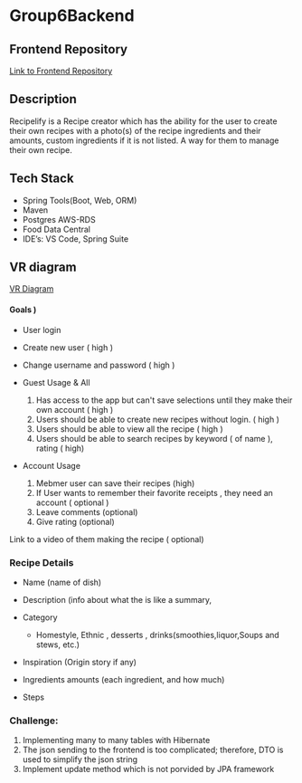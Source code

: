 # Group6Backend

## Frontend Repository 

[Link to Frontend Repository ](https://github.com/JavaFS210601/Group6Frontend)

## Description

Recipelify is a Recipe creator which has the ability for the user to create their own recipes with a photo(s) of the recipe ingredients and their amounts, custom ingredients if it is not listed. A way for them to manage their own recipe.


## Tech Stack

* Spring Tools(Boot, Web, ORM) 
* Maven 
* Postgres AWS-RDS
* Food Data Central
* IDE’s: VS Code, Spring Suite

## VR diagram

[VR Diagram](https://github.com/JavaFS210601/Group6Backend/blob/kenng/VRdiagram.png)

#### Goals )
* User login
* Create new user   ( high )
* Change username and password  ( high  )

* Guest Usage & All
    1. Has access to the app but can't save selections until
    they make their own account   ( high  )
    2. Users should be able to create new recipes without login.  ( high  )
    3. Users should be able to view all the recipe  ( high  )
    4. Users should be able to search recipes by keyword ( of name ), rating ( high)

* Account Usage
    1. Mebmer user can save their recipes (high)
    2. If User wants to remember their favorite receipts , they need an account ( optional  )
    3. Leave comments  (optional)
    4. Give rating (optional)
 
Link to a video of them making the recipe ( optional) 

### Recipe Details
* Name (name of dish)
* Description (info about what the is like a summary, 
* Category 
    * Homestyle, Ethnic , desserts , drinks(smoothies,liquor,Soups and stews, etc.)
 
* Inspiration (Origin story if any)
* Ingredients amounts (each ingredient, and how much) 
* Steps


### Challenge:

1. Implementing many to many tables with Hibernate 
2. The json sending to the frontend is too complicated; therefore, DTO is used to simplify the json string
3. Implement update method which is not porvided by JPA framework